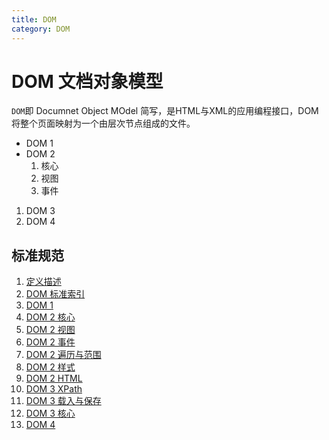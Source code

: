 ```yaml
---
title: DOM
category: DOM
---
```


# DOM 文档对象模型

`DOM`即 Documnet Object MOdel 简写，是HTML与XML的应用编程接口，DOM将整个页面映射为一个由层次节点组成的文件。

* DOM 1
* DOM 2
  1. 核心
  2. 视图
  3. 事件
1. DOM 3
1. DOM 4

## 标准规范

1. [定义描述](https://www.w3.org/DOM/)
1. [DOM 标准索引](http://www.w3.org/standards/techs/dom)
1. [DOM 1](https://www.w3.org/TR/1998/REC-DOM-Level-1-19981001/)
1. [DOM 2 核心](https://www.w3.org/TR/DOM-Level-2-Core/)
1. [DOM 2 视图](https://www.w3.org/TR/DOM-Level-2-Views/)
1. [DOM 2 事件](https://www.w3.org/TR/DOM-Level-2-Events/)
1. [DOM 2 遍历与范围](https://www.w3.org/TR/DOM-Level-2-Traversal-Range/)
1. [DOM 2 样式](https://www.w3.org/TR/DOM-Level-2-Style/)
1. [DOM 2 HTML](https://www.w3.org/TR/DOM-Level-2-HTML/)
1. [DOM 3 XPath](https://www.w3.org/TR/DOM-Level-3-XPath/)
1. [DOM 3 载入与保存](https://www.w3.org/TR/DOM-Level-3-LS/)
1. [DOM 3 核心](https://www.w3.org/TR/DOM-Level-3-Core/)
1. [DOM 4](https://www.w3.org/TR/2015/REC-dom-20151119/)
